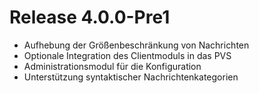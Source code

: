 # Release 4.0.0-Pre1
- Aufhebung der Größenbeschränkung von Nachrichten 
- Optionale Integration des Clientmoduls in das PVS 
- Administrationsmodul für die Konfiguration 
- Unterstützung syntaktischer Nachrichtenkategorien

